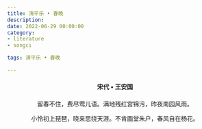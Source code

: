 ```yaml
---
title: 清平乐 • 春晚
description:
date: 2022-06-29 00:00:00
category:
- literature
- songci

tags: 清平乐 • 春晚

---
```


<div id="poem-author">
    宋代 • 王安国
</div>
<div id="poem-body">
<p class="poem-paragraph">留春不住，费尽莺儿语。满地残红宫锦污，昨夜南园风雨。</p>
<p class="poem-paragraph">小怜初上琵琶，晓来思绕天涯。不肯画堂朱户，春风自在杨花。</p>

</div>

<style>

#poem-author {
    width: 100%;
    text-align: center;
    margin: 20px 0;
    font-weight: bold;
}
#poem-body {
    width: 100%;
    text-align: center;
}
.poem-paragraph {
    font-family: "仿宋"
}

</style>